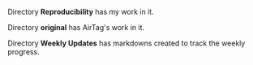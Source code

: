 Directory **Reproducibility** has my work in it.

Directory **original** has AirTag's work in it.

Directory **Weekly Updates** has markdowns created to track the weekly progress.
